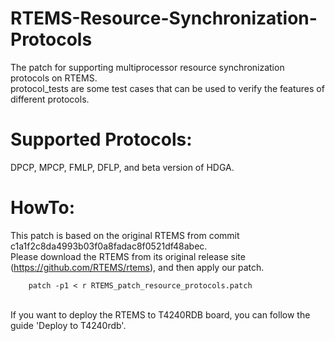 # RTEMS-Resource-Synchronization-Protocols
The patch for supporting multiprocessor resource synchronization protocols on RTEMS.
<br />
protocol_tests are some test cases that can be used to verify the features of different protocols.
<br />
# Supported Protocols:
DPCP, MPCP, FMLP, DFLP, and beta version of HDGA.
<br />
# HowTo:
This patch is based on the original RTEMS from commit c1a1f2c8da4993b03f0a8fadac8f0521df48abec.
<br />
Please download the RTEMS from its original release site (https://github.com/RTEMS/rtems), and then apply our patch.

        patch -p1 < r RTEMS_patch_resource_protocols.patch

<br />
If you want to deploy the RTEMS to T4240RDB board, you can follow the guide 'Deploy to T4240rdb'.
